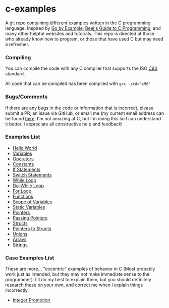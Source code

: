 # c-examples
A git repo containing different examples written in the C programming language. Inspired by [Go by Example](https://gobyexample.com/), [Beej's Guide to C Programming](https://beej.us/guide/bgc/html/multi/index.html), and many other helpful websites and tutorials. This repo is directed at those who already know how to program, or those that have used C but may need a refresher.

### Compiling

You can compile the code with any C compiler that supports the ISO [C90](https://www.pdf-archive.com/2014/10/02/ansi-iso-9899-1990-1/ansi-iso-9899-1990-1.pdf) standard.

All code that can be compiled has been compiled with `gcc -std='c90'`

### Bugs/Comments

If there are any bugs in the code or information that is incorrect, please submit a PR, an issue via GitHub, or email me (my current email address can be found [here](https://www.coltonhurst.com/). I'm not amazing at C, but I'm doing this so I can understand it better. I appreciate all constructive help and feedback!


### Examples List

- [Hello World](/examples/hello-world.c)
- [Variables](/examples/variables.c)
- [Operators](/examples/operators.c)
- [Constants](/examples/constants.c)
- [If Statements](/examples/if-statements.c)
- [Switch Statements](/examples/switch-statements.c)
- [While Loop](/examples/while-loop.c)
- [Do-While Loop](/examples/do-while-loop.c)
- [For Loop](/examples/for-loop.c)
- [Functions](/examples/functions.c)
- [Scope of Variables](/examples/scope.c)
- [Static Variables](/examples/static-variables.c)
- [Pointers](/examples/pointers.c)
- [Passing Pointers](/examples/passing-pointers.c)
- [Structs](/examples/structs.c)
- [Pointers to Structs](/examples/pointer-to-struct.c)
- [Unions](/examples/union.c)
- [Arrays](/examples/arrays.c)
- [Strings](/examples/strings.c)

### Case Examples List

These are more... "eccentric" examples of behavior in C (Most probably work just as intended, but they may not make immediate sense to the programmer). I'll do my best to explain them, but you should definitely research these on your own, and correct me when I explain things incorrectly.

- [Integer Promotion](/case-examples/integer-promotion.c)